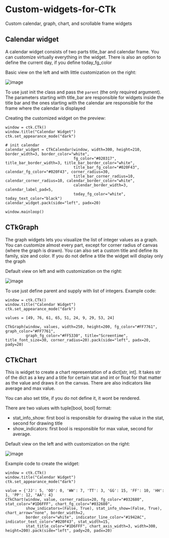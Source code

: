 # Custom-widgets-for-CTk
Custom calendar, graph, chart, and scrollable frame widgets

## Calendar widget
A calendar widget consists of two parts title_bar and calendar frame. You can customize virtually everything in the widget. There is 
also an option to define the current day, if you define today_fg_color

Basic view on the left and with little customization on the right:

![image](https://github.com/ZikPin/Custom-widgets-for-CTk/assets/65452275/b27c41e8-c5bb-4788-92ad-f1e39bc6ab49)

To use just init the class and pass the `parent` (the only required argument). The parameters starting with title_bar are responsible for 
widgets inside the title bar and the ones starting with the calendar are responsible for the frame where the calendar is displayed

Creating the customized widget on the preview:
```
window = ctk.CTk()
window.title("Calendar Widget")
ctk.set_appearance_mode("dark")

# init calendar
calendar_widget = CTkCalendar(window, width=300, height=210, border_width=3, border_color="white",
                              fg_color="#020317", title_bar_border_width=3, title_bar_border_color="white",
                              title_bar_fg_color="#020F43", calendar_fg_color="#020F43", corner_radius=30,
                              title_bar_corner_radius=10, calendar_corner_radius=10, calendar_border_color="white",
                              calendar_border_width=3, calendar_label_pad=5,
                              today_fg_color="white", today_text_color="black")
calendar_widget.pack(side="left", padx=20)

window.mainloop()
```

## CTkGraph
The graph widgets lets you visualize the list of integer values as a graph. You can customize almost every part, except for corner radius of canvas (where the graph is drawn). You can also set a custom title and define its family, size and color. If you do not define a title
the widget will display only the graph

Default view on left and with customization on the right:

![image](https://github.com/ZikPin/Custom-widgets-for-CTk/assets/65452275/17b46820-d881-4f27-8ea9-7dd572d9d704)

To use just define parent and supply with list of integers. Example code:
```
window = ctk.CTk()
window.title("Calendar Widget")
ctk.set_appearance_mode("dark")

values = [49, 76, 61, 65, 51, 24, 9, 29, 53, 24]

CTkGraph(window, values, width=250, height=200, fg_color="#FF7761", graph_color="#FF7761",
         graph_fg_color="#FF5330", title="Screentime", title_font_size=30, corner_radius=20).pack(side="left", padx=20, pady=20)
```
## CTkChart
This is widget to create a chart representation of a dict[str, int]. It takes str of the dict as a key and a title
for certain stat and int or float for that matter as the value and draws it on the canvas. There are also
indicators like average and max value.

You can also set title, if you do not define it, it wont be rendered.

There are two values with tuple[bool, bool] format:
- stat_info_show: first bool is responsible for drawing the value in the stat, second for drawing title
- show_indicators: first bool is responsible for max value, second for average.

Default view on the left and with customization on the right:

![image](https://github.com/ZikPin/Custom-widgets-for-CTk/assets/65452275/e40ea973-77d0-42c4-b740-535c15ad5748)

Example code to create the widget:

```
window = ctk.CTk()
window.title("Calendar Widget")
ctk.set_appearance_mode("dark")

value = {'JJ': 5, 'OO': 0, 'WW': 7, 'TT': 3, 'GG': 15, 'FF': 10, 'HH': 1, 'PP': 12, "AA": 4}
CTkChart(window, value, corner_radius=20, fg_color="#032680", stat_color="#1D6FFF", chart_fg_color="#032680",
         show_indicators=(False, True), stat_info_show=(False, True), chart_arrow="none", border_width=2,
         border_color="white", indicator_line_color="#1942AC", indicator_text_color="#020F43", stat_width=15,
         stat_title_color="#1D6FFF", chart_axis_width=3, width=300, height=200).pack(side="left", pady=20, padx=20)
```
